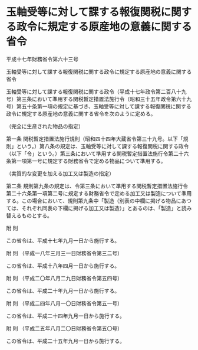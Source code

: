 # 玉軸受等に対して課する報復関税に関する政令に規定する原産地の意義に関する省令

平成十七年財務省令第六十三号

玉軸受等に対して課する報復関税に関する政令に規定する原産地の意義に関する省令

玉軸受等に対して課する報復関税に関する政令（平成十七年政令第二百八十九号）第三条において準用する関税暫定措置法施行令（昭和三十五年政令第六十九号）第五十条第一項の規定に基づき、玉軸受等に対して課する報復関税に関する政令に規定する原産地の意義に関する省令を次のように定める。

（完全に生産された物品の指定）

第一条 関税暫定措置法施行規則（昭和四十四年大蔵省令第三十九号。以下「規則」という。）第八条の規定は、玉軸受等に対して課する報復関税に関する政令（以下「令」という。）第三条において準用する関税暫定措置法施行令第二十六条第一項第一号に規定する財務省令で定める物品について準用する。

（実質的な変更を加える加工又は製造の指定）

第二条 規則第九条の規定は、令第三条において準用する関税暫定措置法施行令第二十六条第一項第二号に規定する財務省令で定める加工又は製造について準用する。この場合において、規則第九条中「製造（別表の中欄に掲げる物品にあつては、それぞれ同表の下欄に掲げる加工又は製造）」とあるのは、「製造」と読み替えるものとする。

附 則

この省令は、平成十七年九月一日から施行する。

附 則 （平成一八年三月三一日財務省令第三二号）

この省令は、平成十八年四月一日から施行する。

附 則 （平成二〇年八月二九日財務省令第五四号）

この省令は、平成二十年九月一日から施行する。

附 則 （平成二四年八月一〇日財務省令第五一号）

この省令は、平成二十四年九月一日から施行する。

附 則 （平成二五年八月二〇日財務省令第五〇号）

この省令は、平成二十五年九月一日から施行する。
